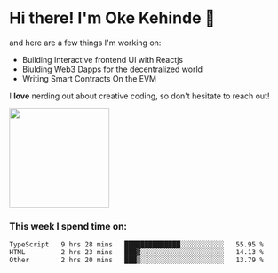 # Hi there! I'm Oke Kehinde :cowboy_hat_face:

and here are a few things I'm working on:

- Building Interactive frontend UI with Reactjs
- Biulding Web3 Dapps for the decentralized world
- Writing Smart Contracts On the EVM

I **love** nerding out about creative coding, so don't hesitate to reach out!


<img height="180em" src="https://github-readme-stats.vercel.app/api?username=okeken&show_icons=true&hide_border=true&&count_private=true&include_all_commits=true" />

### This week I spend time on:

<!--START_SECTION:waka-->

```text
TypeScript   9 hrs 28 mins   ██████████████░░░░░░░░░░░   55.95 %
HTML         2 hrs 23 mins   ███▓░░░░░░░░░░░░░░░░░░░░░   14.13 %
Other        2 hrs 20 mins   ███▒░░░░░░░░░░░░░░░░░░░░░   13.79 %
```

<!--END_SECTION:waka-->
